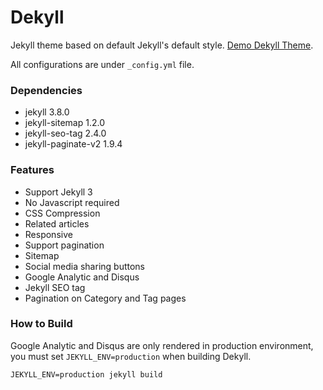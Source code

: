 # Dekyll

Jekyll theme based on default Jekyll's default style. [Demo Dekyll Theme](http://www.kaklabs.com).

All configurations are under `_config.yml` file.

### Dependencies
* jekyll 3.8.0
* jekyll-sitemap 1.2.0
* jekyll-seo-tag 2.4.0
* jekyll-paginate-v2 1.9.4

### Features
* Support Jekyll 3
* No Javascript required
* CSS Compression
* Related articles
* Responsive
* Support pagination
* Sitemap
* Social media sharing buttons
* Google Analytic and Disqus
* Jekyll SEO tag
* Pagination on Category and Tag pages

### How to Build
Google Analytic and Disqus are only rendered in production environment, you must set `JEKYLL_ENV=production` when building Dekyll.

```
JEKYLL_ENV=production jekyll build
```
